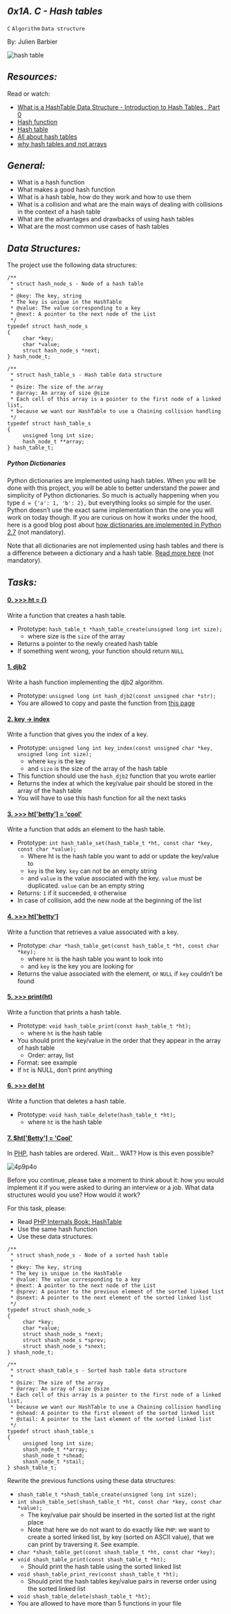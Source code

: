 ## *0x1A. C - Hash tables*

`C`   `Algorithm`   `Data structure`

By: Julien Barbier

![hash table](https://miro.medium.com/v2/resize:fit:1400/1*wtLeiS5Wy4tcmWPGIiagGw.jpeg)

## *Resources:*

Read or watch:

- [What is a HashTable Data Structure - Introduction to Hash Tables , Part 0](https://www.youtube.com/watch?v=MfhjkfocRR0)
- [Hash function](https://en.wikipedia.org/wiki/Hash_function)
- [Hash table](https://en.wikipedia.org/wiki/Hash_table)
- [All about hash tables](https://www.digitalocean.com/community/tutorials/hash-table-in-c-plus-plus)
- [why hash tables and not arrays](https://stackoverflow.com/questions/31930046/what-is-a-hash-table-and-how-do-you-make-it-in-c)

## *General:*

- What is a hash function
- What makes a good hash function
- What is a hash table, how do they work and how to use them
- What is a collision and what are the main ways of dealing with collisions in the context of a hash table
- What are the advantages and drawbacks of using hash tables
- What are the most common use cases of hash tables

## *Data Structures:*

The project use the following data structures:
```
/**
 * struct hash_node_s - Node of a hash table
 *
 * @key: The key, string
 * The key is unique in the HashTable
 * @value: The value corresponding to a key
 * @next: A pointer to the next node of the List
 */
typedef struct hash_node_s
{
     char *key;
     char *value;
     struct hash_node_s *next;
} hash_node_t;

/**
 * struct hash_table_s - Hash table data structure
 *
 * @size: The size of the array
 * @array: An array of size @size
 * Each cell of this array is a pointer to the first node of a linked list,
 * because we want our HashTable to use a Chaining collision handling
 */
typedef struct hash_table_s
{
     unsigned long int size;
     hash_node_t **array;
} hash_table_t;
```

##### Python Dictionaries

Python dictionaries are implemented using hash tables. When you will be done with this project, you will be able to better understand the power and simplicity of Python dictionaries. So much is actually happening when you type `d = {'a': 1, 'b': 2},` but everything looks so simple for the user. Python doesn’t use the exact same implementation than the one you will work on today though. If you are curious on how it works under the hood, here is a good blog post about [how dictionaries are implemented in Python 2.7](http://www.laurentluce.com/cgi-sys/suspendedpage.cgi) (not mandatory).

Note that all dictionaries are not implemented using hash tables and there is a difference between a dictionary and a hash table. [Read more here](https://stackoverflow.com/questions/2061222/what-is-the-true-difference-between-a-dictionary-and-a-hash-table) (not mandatory).

## *Tasks:*

#### [0. >>> ht = {}](0-hash_table_create.c)

Write a function that creates a hash table.

- Prototype: `hash_table_t *hash_table_create(unsigned long int size);`
   - where size is the `size` of the array
- Returns a pointer to the newly created hash table
- If something went wrong, your function should return `NULL`

#### [1. djb2](1-djb2.c)

Write a hash function implementing the djb2 algorithm.

- Prototype: `unsigned long int hash_djb2(const unsigned char *str);`
- You are allowed to copy and paste the function from [this page](https://gist.github.com/papamuziko/7bb52dfbb859fdffc4bd0f95b76f71e8)

#### [2. key -> index](2-key_index.c)

Write a function that gives you the index of a key.

- Prototype: `unsigned long int key_index(const unsigned char *key, unsigned long int size);`
   - where `key` is the key
   - and `size` is the size of the array of the hash table
- This function should use the `hash_djb2` function that you wrote earlier
- Returns the index at which the key/value pair should be stored in the array of the hash table
- You will have to use this hash function for all the next tasks

#### [3. >>> ht['betty'] = 'cool'](3-hash_table_set.c)

Write a function that adds an element to the hash table.

- Prototype: `int hash_table_set(hash_table_t *ht, const char *key, const char *value);`
   - Where ht is the hash table you want to add or update the key/value to
   - `key` is the key. `key` can not be an empty string
   - and `value` is the value associated with the key. `value` must be duplicated. `value` can be an empty string
- Returns: `1` if it succeeded, `0` otherwise
- In case of collision, add the new node at the beginning of the list

#### [4. >>> ht['betty']](4-hash_table_get.c)

Write a function that retrieves a value associated with a key.

- Prototype: `char *hash_table_get(const hash_table_t *ht, const char *key);`
   - where `ht` is the hash table you want to look into
   - and `key` is the key you are looking for
- Returns the value associated with the element, or `NULL` if `key` couldn’t be found

#### [5. >>> print(ht)](5-hash_table_print.c)

Write a function that prints a hash table.

- Prototype: `void hash_table_print(const hash_table_t *ht);`
   - where `ht` is the hash table
- You should print the key/value in the order that they appear in the array of hash table
   - Order: array, list
- Format: see example
- If `ht` is NULL, don’t print anything

#### [6. >>> del ht](6-hash_table_delete.c)

Write a function that deletes a hash table.

- Prototype: `void hash_table_delete(hash_table_t *ht);`
   - where `ht` is the hash table

#### [7. $ht['Betty'] = 'Cool'](100-sorted_hash_table.c)

In [PHP](https://www.php.net/manual/en/intro-whatis.php), hash tables are ordered. Wait… WAT? How is this even possible?

![4p9p4o](https://s3.amazonaws.com/alx-intranet.hbtn.io/uploads/medias/2020/9/5ebbea5dea5a575b38243d597604000715982925.gif?X-Amz-Algorithm=AWS4-HMAC-SHA256&X-Amz-Credential=AKIARDDGGGOUSBVO6H7D%2F20231023%2Fus-east-1%2Fs3%2Faws4_request&X-Amz-Date=20231023T232159Z&X-Amz-Expires=86400&X-Amz-SignedHeaders=host&X-Amz-Signature=f3ba295dd7102c38eed67086d9cee1e4d277a60caa5910817ab13b08c660f333)

Before you continue, please take a moment to think about it: how you would implement it if you were asked to during an interview or a job. What data structures would you use? How would it work?

For this task, please:

- Read [PHP Internals Book: HashTable](https://www.phpinternalsbook.com/php5/hashtables/basic_structure.html)
- Use the same hash function
- Use these data structures:
```
/**
 * struct shash_node_s - Node of a sorted hash table
 *
 * @key: The key, string
 * The key is unique in the HashTable
 * @value: The value corresponding to a key
 * @next: A pointer to the next node of the List
 * @sprev: A pointer to the previous element of the sorted linked list
 * @snext: A pointer to the next element of the sorted linked list
 */
typedef struct shash_node_s
{
     char *key;
     char *value;
     struct shash_node_s *next;
     struct shash_node_s *sprev;
     struct shash_node_s *snext;
} shash_node_t;

/**
 * struct shash_table_s - Sorted hash table data structure
 *
 * @size: The size of the array
 * @array: An array of size @size
 * Each cell of this array is a pointer to the first node of a linked list,
 * because we want our HashTable to use a Chaining collision handling
 * @shead: A pointer to the first element of the sorted linked list
 * @stail: A pointer to the last element of the sorted linked list
 */
typedef struct shash_table_s
{
     unsigned long int size;
     shash_node_t **array;
     shash_node_t *shead;
     shash_node_t *stail;
} shash_table_t;
```
Rewrite the previous functions using these data structures:

- `shash_table_t *shash_table_create(unsigned long int size);`
- `int shash_table_set(shash_table_t *ht, const char *key, const char *value);`
   - The key/value pair should be inserted in the sorted list at the right place
   - Note that here we do not want to do exactly like `PHP`: we want to create a sorted linked list, by key (sorted on ASCII value), that we can print by traversing it. See example.
- `char *shash_table_get(const shash_table_t *ht, const char *key);`
- `void shash_table_print(const shash_table_t *ht);`
   - Should print the hash table using the sorted linked list
- `void shash_table_print_rev(const shash_table_t *ht);`
   - Should print the hash tables key/value pairs in reverse order using the sorted linked list
- `void shash_table_delete(shash_table_t *ht);`
- You are allowed to have more than 5 functions in your file












